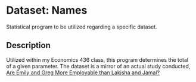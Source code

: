 # Dataset: Names
Statistical program to be utilized regarding a specific dataset.

## Description
Utilized within my Economics 436 class, this program determines the total of a given parameter. The dataset is a mirror of an actual study conducted, [Are Emily and Greg More Employable than Lakisha and Jamal?](http://www.jstor.org/stable/3592802)
